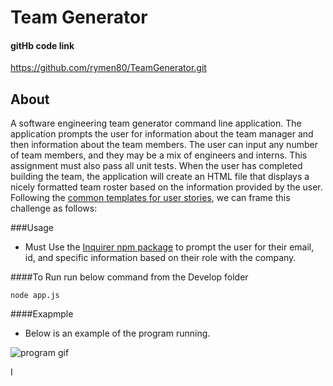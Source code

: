 # Team Generator 

#### gitHb code link
https://github.com/rymen80/TeamGenerator.git


## About

 A software engineering team generator command line application. The application prompts the user for information about the team manager and then information about the team members. The user can input any number of team members, and they may be a mix of engineers and interns. This assignment must also pass all unit tests. When the user has completed building the team, the application will create an HTML file that displays a nicely formatted team roster based on the information provided by the user. Following the [common templates for user stories](https://en.wikipedia.org/wiki/User_story#Common_templates), we can frame this challenge as follows:



###Usage

*  Must Use the [Inquirer npm package](https://github.com/SBoudrias/Inquirer.js/) to prompt the user for their email, id, and specific information based on their role with the company. 

####To Run
run below command from the Develop folder
```
node app.js
```

####Exapmple
* Below is an example of the program running.

![program gif](Assets/teamgeneratorGif.gif)


I